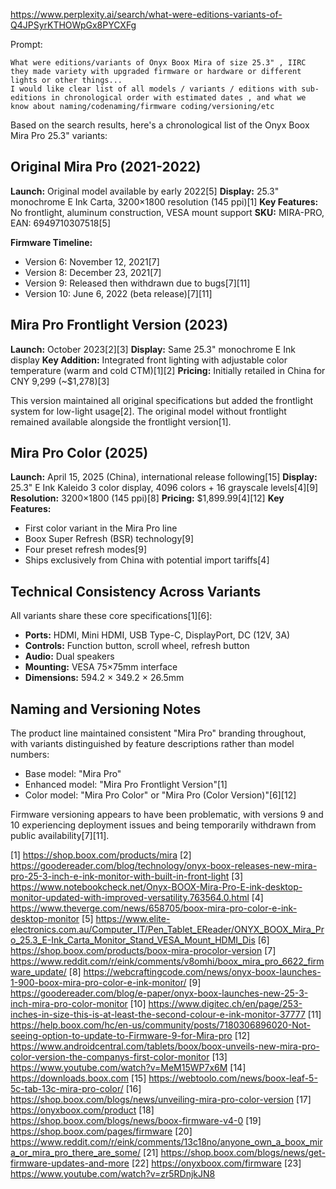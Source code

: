 <https://www.perplexity.ai/search/what-were-editions-variants-of-Q4JPSyrKTHOWpGx8PYCXFg>

Prompt:

```
What were editions/variants of Onyx Boox Mira of size 25.3" , IIRC they made variety with upgraded firmware or hardware or different lights or other things...
I would like clear list of all models / variants / editions with sub-editions in chronological order with estimated dates , and what we know about naming/codenaming/firmware coding/versioning/etc
```

Based on the search results, here's a chronological list of the Onyx Boox Mira Pro 25.3" variants:

## **Original Mira Pro (2021-2022)**
**Launch:** Original model available by early 2022[5]
**Display:** 25.3" monochrome E Ink Carta, 3200×1800 resolution (145 ppi)[1]
**Key Features:** No frontlight, aluminum construction, VESA mount support
**SKU:** MIRA-PRO, EAN: 6949710307518[5]

**Firmware Timeline:**
- Version 6: November 12, 2021[7]
- Version 8: December 23, 2021[7] 
- Version 9: Released then withdrawn due to bugs[7][11]
- Version 10: June 6, 2022 (beta release)[7][11]

## **Mira Pro Frontlight Version (2023)**
**Launch:** October 2023[2][3]
**Display:** Same 25.3" monochrome E Ink display
**Key Addition:** Integrated front lighting with adjustable color temperature (warm and cold CTM)[1][2]
**Pricing:** Initially retailed in China for CNY 9,299 (~$1,278)[3]

This version maintained all original specifications but added the frontlight system for low-light usage[2]. The original model without frontlight remained available alongside the frontlight version[1].

## **Mira Pro Color (2025)**
**Launch:** April 15, 2025 (China), international release following[15]
**Display:** 25.3" E Ink Kaleido 3 color display, 4096 colors + 16 grayscale levels[4][9]
**Resolution:** 3200×1800 (145 ppi)[8]
**Pricing:** $1,899.99[4][12]
**Key Features:** 
- First color variant in the Mira Pro line
- Boox Super Refresh (BSR) technology[9]
- Four preset refresh modes[9]
- Ships exclusively from China with potential import tariffs[4]

## **Technical Consistency Across Variants**
All variants share these core specifications[1][6]:
- **Ports:** HDMI, Mini HDMI, USB Type-C, DisplayPort, DC (12V, 3A)
- **Controls:** Function button, scroll wheel, refresh button
- **Audio:** Dual speakers
- **Mounting:** VESA 75×75mm interface
- **Dimensions:** 594.2 × 349.2 × 26.5mm

## **Naming and Versioning Notes**
The product line maintained consistent "Mira Pro" branding throughout, with variants distinguished by feature descriptions rather than model numbers:
- Base model: "Mira Pro"
- Enhanced model: "Mira Pro Frontlight Version"[1]
- Color model: "Mira Pro Color" or "Mira Pro (Color Version)"[6][12]

Firmware versioning appears to have been problematic, with versions 9 and 10 experiencing deployment issues and being temporarily withdrawn from public availability[7][11].

[1] https://shop.boox.com/products/mira
[2] https://goodereader.com/blog/technology/onyx-boox-releases-new-mira-pro-25-3-inch-e-ink-monitor-with-built-in-front-light
[3] https://www.notebookcheck.net/Onyx-BOOX-Mira-Pro-E-ink-desktop-monitor-updated-with-improved-versatility.763564.0.html
[4] https://www.theverge.com/news/658705/boox-mira-pro-color-e-ink-desktop-monitor
[5] https://www.elite-electronics.com.au/Computer_IT/Pen_Tablet_EReader/ONYX_BOOX_Mira_Pro_25.3_E-Ink_Carta_Monitor_Stand_VESA_Mount_HDMI_Dis
[6] https://shop.boox.com/products/boox-mira-procolor-version
[7] https://www.reddit.com/r/eink/comments/v8omhi/boox_mira_pro_6622_firmware_update/
[8] https://webcraftingcode.com/news/onyx-boox-launches-1-900-boox-mira-pro-color-e-ink-monitor/
[9] https://goodereader.com/blog/e-paper/onyx-boox-launches-new-25-3-inch-mira-pro-color-monitor
[10] https://www.digitec.ch/en/page/253-inches-in-size-this-is-at-least-the-second-colour-e-ink-monitor-37777
[11] https://help.boox.com/hc/en-us/community/posts/7180306896020-Not-seeing-option-to-update-to-Firmware-9-for-Mira-pro
[12] https://www.androidcentral.com/tablets/boox/boox-unveils-new-mira-pro-color-version-the-companys-first-color-monitor
[13] https://www.youtube.com/watch?v=MeM15WP7x6M
[14] https://downloads.boox.com
[15] https://webtoolo.com/news/boox-leaf-5-5c-tab-13c-mira-pro-color/
[16] https://shop.boox.com/blogs/news/unveiling-mira-pro-color-version
[17] https://onyxboox.com/product
[18] https://shop.boox.com/blogs/news/boox-firmware-v4-0
[19] https://shop.boox.com/pages/firmware
[20] https://www.reddit.com/r/eink/comments/13c18no/anyone_own_a_boox_mira_or_mira_pro_there_are_some/
[21] https://shop.boox.com/blogs/news/get-firmware-updates-and-more
[22] https://onyxboox.com/firmware
[23] https://www.youtube.com/watch?v=zr5RDnjkJN8
